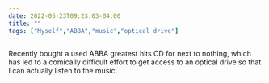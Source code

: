 ---date: 2022-05-23T09:23:03-04:00title: ""tags: ["Myself","ABBA","music","optical drive"]---Recently bought a used ABBA greatest hits CD for next to nothing, which has led to a comically difficult effort to get access to an optical drive so that I can actually listen to the music.